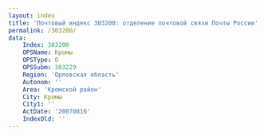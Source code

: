 ```yaml
---
layout: index
title: 'Почтовый индекс 303200: отделение почтовой связи Почты России'
permalink: /303200/
data:
    Index: 303200
    OPSName: Кромы
    OPSType: О
    OPSSubm: 303229
    Region: 'Орловская область'
    Autonom: ''
    Area: 'Кромской район'
    City: Кромы
    City1: ''
    ActDate: '20070816'
    IndexOld: ''
---
```

